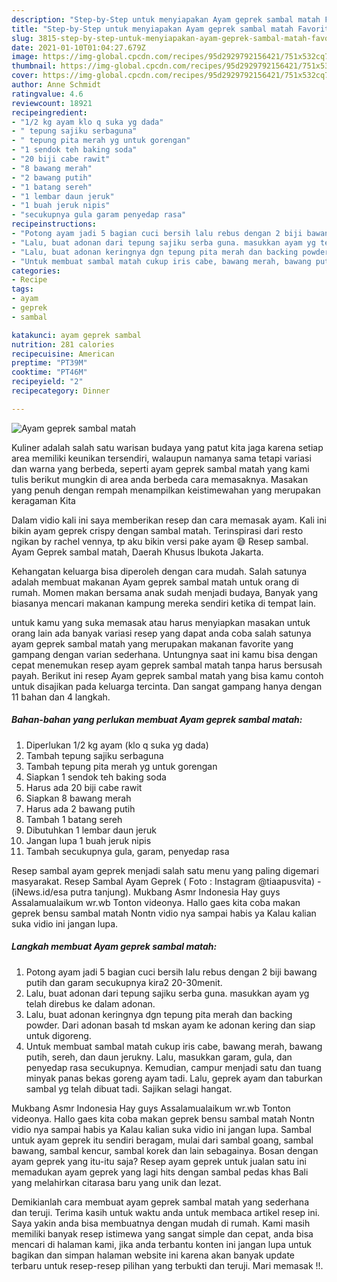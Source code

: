 ```yaml
---
description: "Step-by-Step untuk menyiapakan Ayam geprek sambal matah Favorite"
title: "Step-by-Step untuk menyiapakan Ayam geprek sambal matah Favorite"
slug: 3815-step-by-step-untuk-menyiapakan-ayam-geprek-sambal-matah-favorite
date: 2021-01-10T01:04:27.679Z
image: https://img-global.cpcdn.com/recipes/95d2929792156421/751x532cq70/ayam-geprek-sambal-matah-foto-resep-utama.jpg
thumbnail: https://img-global.cpcdn.com/recipes/95d2929792156421/751x532cq70/ayam-geprek-sambal-matah-foto-resep-utama.jpg
cover: https://img-global.cpcdn.com/recipes/95d2929792156421/751x532cq70/ayam-geprek-sambal-matah-foto-resep-utama.jpg
author: Anne Schmidt
ratingvalue: 4.6
reviewcount: 18921
recipeingredient:
- "1/2 kg ayam klo q suka yg dada"
- " tepung sajiku serbaguna"
- " tepung pita merah yg untuk gorengan"
- "1 sendok teh baking soda"
- "20 biji cabe rawit"
- "8 bawang merah"
- "2 bawang putih"
- "1 batang sereh"
- "1 lembar daun jeruk"
- "1 buah jeruk nipis"
- "secukupnya gula garam penyedap rasa"
recipeinstructions:
- "Potong ayam jadi 5 bagian cuci bersih lalu rebus dengan 2 biji bawang putih dan garam secukupnya kira2 20-30menit."
- "Lalu, buat adonan dari tepung sajiku serba guna. masukkan ayam yg telah direbus ke dalam adonan."
- "Lalu, buat adonan keringnya dgn tepung pita merah dan backing powder. Dari adonan basah td mskan ayam ke adonan kering dan siap untuk digoreng."
- "Untuk membuat sambal matah cukup iris cabe, bawang merah, bawang putih, sereh, dan daun jerukny. Lalu, masukkan garam, gula, dan penyedap rasa secukupnya. Kemudian, campur menjadi satu dan tuang minyak panas bekas goreng ayam tadi. Lalu, geprek ayam dan taburkan sambal yg telah dibuat tadi. Sajikan selagi hangat."
categories:
- Recipe
tags:
- ayam
- geprek
- sambal

katakunci: ayam geprek sambal 
nutrition: 281 calories
recipecuisine: American
preptime: "PT39M"
cooktime: "PT46M"
recipeyield: "2"
recipecategory: Dinner

---
```



![Ayam geprek sambal matah](https://img-global.cpcdn.com/recipes/95d2929792156421/751x532cq70/ayam-geprek-sambal-matah-foto-resep-utama.jpg)

Kuliner adalah salah satu warisan budaya yang patut kita jaga karena setiap area memiliki keunikan tersendiri, walaupun namanya sama tetapi variasi dan warna yang berbeda, seperti ayam geprek sambal matah yang kami tulis berikut mungkin di area anda berbeda cara memasaknya. Masakan yang penuh dengan rempah menampilkan keistimewahan yang merupakan keragaman Kita

Dalam vidio kali ini saya memberikan resep dan cara memasak ayam. Kali ini bikin ayam geprek crispy dengan sambal matah. Terinspirasi dari resto ngikan by rachel vennya, tp aku bikin versi pake ayam 😅 Resep sambal. Ayam Geprek sambal matah, Daerah Khusus Ibukota Jakarta.

Kehangatan keluarga bisa diperoleh dengan cara mudah. Salah satunya adalah membuat makanan Ayam geprek sambal matah untuk orang di rumah. Momen makan bersama anak sudah menjadi budaya, Banyak yang biasanya mencari makanan kampung mereka sendiri ketika di tempat lain.

untuk kamu yang suka memasak atau harus menyiapkan masakan untuk orang lain ada banyak variasi resep yang dapat anda coba salah satunya ayam geprek sambal matah yang merupakan makanan favorite yang gampang dengan varian sederhana. Untungnya saat ini kamu bisa dengan cepat menemukan resep ayam geprek sambal matah tanpa harus bersusah payah.
Berikut ini resep Ayam geprek sambal matah yang bisa kamu contoh untuk disajikan pada keluarga tercinta. Dan sangat gampang hanya dengan 11 bahan dan 4 langkah.


<!--inarticleads1-->

##### Bahan-bahan yang perlukan membuat Ayam geprek sambal matah:

1. Diperlukan 1/2 kg ayam (klo q suka yg dada)
1. Tambah  tepung sajiku serbaguna
1. Tambah  tepung pita merah yg untuk gorengan
1. Siapkan 1 sendok teh baking soda
1. Harus ada 20 biji cabe rawit
1. Siapkan 8 bawang merah
1. Harus ada 2 bawang putih
1. Tambah 1 batang sereh
1. Dibutuhkan 1 lembar daun jeruk
1. Jangan lupa 1 buah jeruk nipis
1. Tambah secukupnya gula, garam, penyedap rasa


Resep sambal ayam geprek menjadi salah satu menu yang paling digemari masyarakat. Resep Sambal Ayam Geprek ( Foto : Instagram @tiaapusvita) - (iNews.id/esa putra tanjung). Mukbang Asmr Indonesia Hay guys Assalamualaikum wr.wb Tonton videonya. Hallo gaes kita coba makan geprek bensu sambal matah Nontn vidio nya sampai habis ya Kalau kalian suka vidio ini jangan lupa. 

<!--inarticleads2-->

##### Langkah membuat  Ayam geprek sambal matah:

1. Potong ayam jadi 5 bagian cuci bersih lalu rebus dengan 2 biji bawang putih dan garam secukupnya kira2 20-30menit.
1. Lalu, buat adonan dari tepung sajiku serba guna. masukkan ayam yg telah direbus ke dalam adonan.
1. Lalu, buat adonan keringnya dgn tepung pita merah dan backing powder. Dari adonan basah td mskan ayam ke adonan kering dan siap untuk digoreng.
1. Untuk membuat sambal matah cukup iris cabe, bawang merah, bawang putih, sereh, dan daun jerukny. Lalu, masukkan garam, gula, dan penyedap rasa secukupnya. Kemudian, campur menjadi satu dan tuang minyak panas bekas goreng ayam tadi. Lalu, geprek ayam dan taburkan sambal yg telah dibuat tadi. Sajikan selagi hangat.


Mukbang Asmr Indonesia Hay guys Assalamualaikum wr.wb Tonton videonya. Hallo gaes kita coba makan geprek bensu sambal matah Nontn vidio nya sampai habis ya Kalau kalian suka vidio ini jangan lupa. Sambal untuk ayam geprek itu sendiri beragam, mulai dari sambal goang, sambal bawang, sambal kencur, sambal korek dan lain sebagainya. Bosan dengan ayam geprek yang itu-itu saja? Resep ayam geprek untuk jualan satu ini memadukan ayam geprek yang lagi hits dengan sambal pedas khas Bali yang melahirkan citarasa baru yang unik dan lezat. 

Demikianlah cara membuat ayam geprek sambal matah yang sederhana dan teruji. Terima kasih untuk waktu anda untuk membaca artikel resep ini. Saya yakin anda bisa membuatnya dengan mudah di rumah. Kami masih memiliki banyak resep istimewa yang sangat simple dan cepat, anda bisa mencari di halaman kami, jika anda terbantu konten ini jangan lupa untuk bagikan dan simpan halaman website ini karena akan banyak update terbaru untuk resep-resep pilihan yang terbukti dan teruji. Mari memasak !!. 
